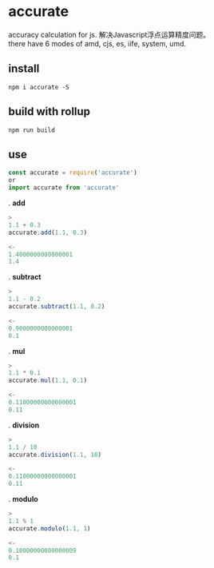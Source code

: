 # accurate
accuracy calculation for js. 解决Javascript浮点运算精度问题。  
there have 6 modes of amd, cjs, es, iife, system, umd. 

## install

``` base
npm i accurate -S
```

## build with rollup

``` base
npm run build
```

## use

``` javascript 
const accurate = require('accurate')
or
import accurate from 'accurate'
```


. **add**
``` javascript
>
1.1 + 0.3
accurate.add(1.1, 0.3)
```

``` javascript
<-
1.4000000000000001
1.4
```

. **subtract**
``` javascript
>
1.1 - 0.2
accurate.subtract(1.1, 0.2)
```

``` javascript
<-
0.9000000000000001
0.1
```

. **mul**
``` javascript
>
1.1 * 0.1
accurate.mul(1.1, 0.1)
```

``` javascript
<-
0.11000000000000001
0.11
```

. **division**
``` javascript
>
1.1 / 10
accurate.division(1.1, 10)
```

``` javascript
<-
0.11000000000000001
0.11
```

. **modulo**
``` javascript
>
1.1 % 1
accurate.modulo(1.1, 1)
```

``` javascript
<-
0.10000000000000009
0.1
```